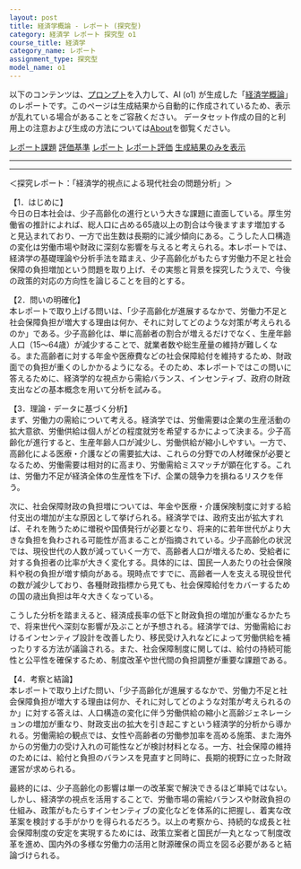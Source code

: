 ```yaml
---
layout: post
title: 経済学概論 - レポート (探究型)
category: 経済学 レポート 探究型 o1
course_title: 経済学
category_name: レポート
assignment_type: 探究型
model_name: o1
---
```


以下のコンテンツは、[プロンプト](https://github.com/takedatoshiyuki/synthetic_assignments/tree/main/generated/経済学/o1/prompt_レポート-探究型.md)を入力して、AI (o1) が生成した「[経済学概論](/contents/経済学/)」のレポートです。このページは生成結果から自動的に作成されているため、表示が乱れている場合があることをご容赦ください。
データセット作成の目的と利用上の注意および生成の方法については[About](/About)を御覧ください。

[レポート課題](../レポート課題-探究型)
[評価基準](../評価基準-探究型)
[レポート](../レポート-探究型)
[レポート評価](../レポート評価-探究型)
[生成結果のみを表示](https://github.com/takedatoshiyuki/synthetic_assignments/tree/main/generated/経済学/o1/レポート-探究型.md)
  

***
***
  
＜探究レポート：「経済学的視点による現代社会の問題分析」＞

【1．はじめに】  
今日の日本社会は、少子高齢化の進行という大きな課題に直面している。厚生労働省の推計によれば、総人口に占める65歳以上の割合は今後ますます増加すると見込まれており、一方で出生数は長期的に減少傾向にある。こうした人口構造の変化は労働市場や財政に深刻な影響を与えると考えられる。本レポートでは、経済学の基礎理論や分析手法を踏まえ、少子高齢化がもたらす労働力不足と社会保障の負担増加という問題を取り上げ、その実態と背景を探究したうえで、今後の政策的対応の方向性を論じることを目的とする。

【2．問いの明確化】  
本レポートで取り上げる問いは、「少子高齢化が進展するなかで、労働力不足と社会保障負担が増大する理由は何か、それに対してどのような対策が考えられるのか」である。少子高齢化は、単に高齢者の割合が増えるだけでなく、生産年齢人口（15～64歳）が減少することで、就業者数や総生産量の維持が難しくなる。また高齢者に対する年金や医療費などの社会保障給付を維持するため、財政面での負担が重くのしかかるようになる。そのため、本レポートではこの問いに答えるために、経済学的な視点から需給バランス、インセンティブ、政府の財政支出などの基本概念を用いて分析を試みる。

【3．理論・データに基づく分析】  
まず、労働力の需給について考える。経済学では、労働需要は企業の生産活動の拡大意欲、労働供給は個人がどの程度就労を希望するかによって決まる。少子高齢化が進行すると、生産年齢人口が減少し、労働供給が縮小しやすい。一方で、高齢化による医療・介護などの需要拡大は、これらの分野での人材確保が必要となるため、労働需要は相対的に高まり、労働需給ミスマッチが顕在化する。これは、労働力不足が経済全体の生産性を下げ、企業の競争力を損ねるリスクを伴う。

次に、社会保障財政の負担増については、年金や医療・介護保険制度に対する給付支出の増加が主な原因として挙げられる。経済学では、政府支出が拡大すれば、それを賄うために増税や国債発行が必要となり、将来的に若年世代がより大きな負担を負わされる可能性が高まることが指摘されている。少子高齢化の状況では、現役世代の人数が減っていく一方で、高齢者人口が増えるため、受給者に対する負担者の比率が大きく変化する。具体的には、国民一人あたりの社会保険料や税の負担が増す傾向がある。現時点ですでに、高齢者一人を支える現役世代の数が減少しており、各種財政指標から見ても、社会保障給付をカバーするための国の歳出負担は年々大きくなっている。

こうした分析を踏まえると、経済成長率の低下と財政負担の増加が重なるかたちで、将来世代へ深刻な影響が及ぶことが予想される。経済学では、労働需給におけるインセンティブ設計を改善したり、移民受け入れなどによって労働供給を補ったりする方法が議論される。また、社会保障制度に関しては、給付の持続可能性と公平性を確保するため、制度改革や世代間の負担調整が重要な課題である。

【4．考察と結論】  
本レポートで取り上げた問い、「少子高齢化が進展するなかで、労働力不足と社会保障負担が増大する理由は何か、それに対してどのような対策が考えられるのか」に対する答えは、人口構造の変化に伴う労働供給の縮小と高齢ジェネレーションの増加が重なり、財政支出の拡大を引き起こすという経済学的分析から導かれる。労働需給の観点では、女性や高齢者の労働参加率を高める施策、また海外からの労働力の受け入れの可能性などが検討材料となる。一方、社会保障の維持のためには、給付と負担のバランスを見直すと同時に、長期的視野に立った財政運営が求められる。

最終的には、少子高齢化の影響は単一の改革案で解決できるほど単純ではない。しかし、経済学の視点を活用することで、労働市場の需給バランスや財政負担の仕組み、政策がもたらすインセンティブの変化などを体系的に把握し、着実な改革案を検討する手がかりを得られるだろう。以上の考察から、持続的な成長と社会保障制度の安定を実現するためには、政策立案者と国民が一丸となって制度改革を進め、国内外の多様な労働力の活用と財源確保の両立を図る必要があると結論づけられる。
